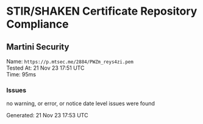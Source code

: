 # STIR/SHAKEN Certificate Repository Compliance

## Martini Security

Name: `https://p.mtsec.me/2884/PWZm_reys4zi.pem`\
Tested At: 21 Nov 23 17:51 UTC\
Time: 95ms

### Issues

no warning, or error, or notice date level issues were found

Generated: 21 Nov 23 17:53 UTC